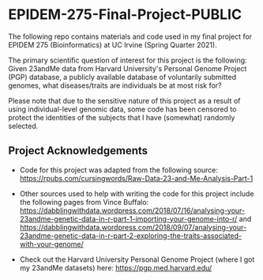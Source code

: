 # EPIDEM-275-Final-Project-PUBLIC
The following repo contains materials and code used in my final project for EPIDEM 275 (Bioinformatics) at UC Irvine (Spring Quarter 2021). 

The primary scientific question of interest for this project is the following: Given 23andMe data from Harvard University's Personal Genome Project (PGP) database, a publicly available database of voluntarily submitted genomes, what diseases/traits are individuals be at most risk for? 

Please note that due to the sensitive nature of this project as a result of using individual-level genomic data, some code has been censored to protect the identities of the subjects that I have (somewhat) randomly selected. 


## Project Acknowledgements
- Code for this project was adapted from the following source: https://rpubs.com/cursingwords/Raw-Data-23-and-Me-Analysis-Part-1
- Other sources used to help with writing the code for this project include the following pages from Vince Buffalo: https://dabblingwithdata.wordpress.com/2018/07/16/analysing-your-23andme-genetic-data-in-r-part-1-importing-your-genome-into-r/ and https://dabblingwithdata.wordpress.com/2018/09/07/analysing-your-23andme-genetic-data-in-r-part-2-exploring-the-traits-associated-with-your-genome/

- Check out the Harvard University Personal Genome Project (where I got my 23andMe datasets) here: https://pgp.med.harvard.edu/
